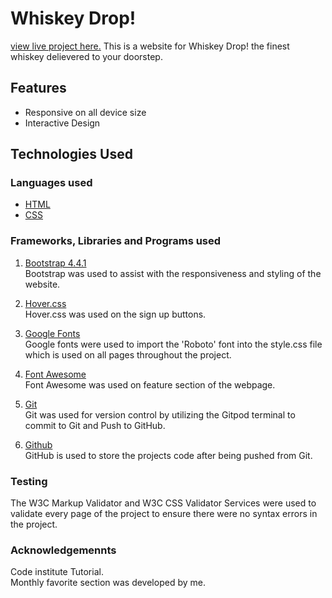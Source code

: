 # Whiskey Drop! 
[view live project here.](https://kiran6248.github.io/bootstrap/index.html)
This is a website for Whiskey Drop! the finest whiskey delievered to your doorstep.

## Features
- Responsive on all device size
- Interactive Design

## Technologies Used
### Languages used
- [HTML](https://en.wikipedia.org/wiki/HTML)
- [CSS](https://en.wikipedia.org/wiki/CSS)

### Frameworks, Libraries and Programs used
1. [Bootstrap 4.4.1](https://getbootstrap.com/docs/4.4/getting-started/introduction/)<br>
    Bootstrap was used to assist with the responsiveness and styling of the website.

2. [Hover.css](https://ianlunn.github.io/Hover/)<br>
    Hover.css was used on the sign up buttons.

3. [Google Fonts](https://fonts.google.com/)<br>
    Google fonts were used to import the 'Roboto' font into the style.css file which is used on all pages throughout the project.

4. [Font Awesome](https://fontawesome.com/)  <br>
    Font Awesome was used on feature section of the webpage.

5. [Git](https://git-scm.com/)<br>
    Git was used for version control by utilizing the Gitpod terminal to commit to Git and Push to GitHub.

6. [Github](https://github.com/)<br>
    GitHub is used to store the projects code after being pushed from Git.

 ### Testing
 
 The W3C Markup Validator and W3C CSS Validator Services were used to validate every page of the project to ensure there were no syntax errors in the project.   

 ### Acknowledgemennts

 Code institute Tutorial.<br>
Monthly favorite section was developed by me.



